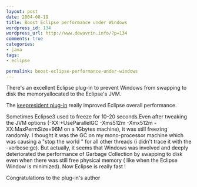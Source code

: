 ```yaml
--- 
layout: post
date: 2004-08-19
title: Boost Eclipse performance under Windows
wordpress_id: 134
wordpress_url: http://www.dewavrin.info/?p=134
comments: true
categories: 
- java
tags:
- eclipse

permalink: boost-eclipse-performance-under-windows
---
```


There's an excellent Eclipse plug-in to prevent Windows from swapping to disk the memoryallocated to the Eclipse's JVM.

The [keepresident plug-in](http://suif.stanford.edu/pub/keepresident/) really improved Eclipse overall performance.

Sometimes Eclipse3 used to freeze for 10-20 seconds.Even after tweaking the JVM options (-XX:+UseParallelGC -Xms512m -Xmx512m -XX:MaxPermSize=96M on a 1Gbytes machine), it was still freezing randomly. I thought it was the GC on my mono-processor machine which was causing a "stop the world " for all other threads (i didn't trace it with the -verbose:gc). But actually, it seems that Windows was involved and deeply deteriorated the performance of Garbage Collection by swapping to disk even when there was still free physical memory ( like when the Eclipse Window is minimized). Now Eclipse is really fast !

Congratulations to the plug-in's author
